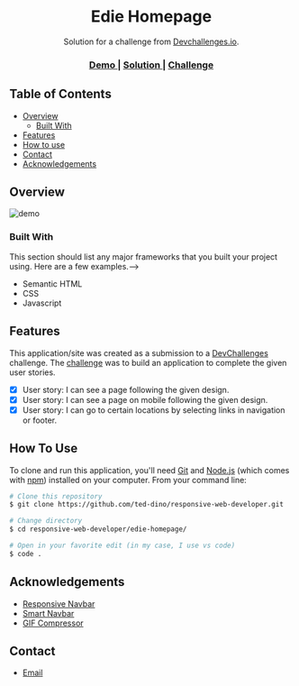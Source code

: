 <h1 align="center">Edie Homepage</h1>

<div align="center">
   Solution for a challenge from  <a href="http://devchallenges.io" target="_blank">Devchallenges.io</a>.
</div>

<div align="center">
  <h3>
    <a href="https://ted-dino.github.io/responsive-web-developer/edie-homepage/">
      Demo
    </a>
    <span> | </span>
    <a href="https://{your-url-to-the-solution}">
      Solution
    </a>
    <span> | </span>
    <a href="https://devchallenges.io/challenges/xobQBuf8zWWmiYMIAZe0">
      Challenge
    </a>
  </h3>
</div>

## Table of Contents

- [Overview](#overview)
  - [Built With](#built-with)
- [Features](#features)
- [How to use](#how-to-use)
- [Contact](#contact)
- [Acknowledgements](#acknowledgements)

## Overview

![demo](https://user-images.githubusercontent.com/84649871/149305338-15afbb20-15a1-4e8e-ba9d-1a38201cdb49.gif)


### Built With

This section should list any major frameworks that you built your project using. Here are a few examples.-->

- Semantic HTML
- CSS
- Javascript

## Features

This application/site was created as a submission to a [DevChallenges](https://devchallenges.io/challenges) challenge. The [challenge](https://devchallenges.io/challenges/xobQBuf8zWWmiYMIAZe0) was to build an application to complete the given user stories.

- [x] User story: I can see a page following the given design.
- [x] User story: I can see a page on mobile following the given design. 
- [x] User story: I can go to certain locations by selecting links in navigation or footer. 

## How To Use

To clone and run this application, you'll need [Git](https://git-scm.com) and [Node.js](https://nodejs.org/en/download/) (which comes with [npm](http://npmjs.com)) installed on your computer. From your command line:

```bash
# Clone this repository
$ git clone https://github.com/ted-dino/responsive-web-developer.git

# Change directory
$ cd responsive-web-developer/edie-homepage/

# Open in your favorite edit (in my case, I use vs code)
$ code .
```

## Acknowledgements
- [Responsive Navbar](https://www.youtube.com/results?search_query=kevin+powell+navbar)
- [Smart Navbar](https://css-tricks.com/creating-a-smart-navbar-with-vanilla-javascript/)
- [GIF Compressor](https://gifcompressor.com/) 

## Contact

- <a href="mailto:ted23@tutanota.com">Email</a>
